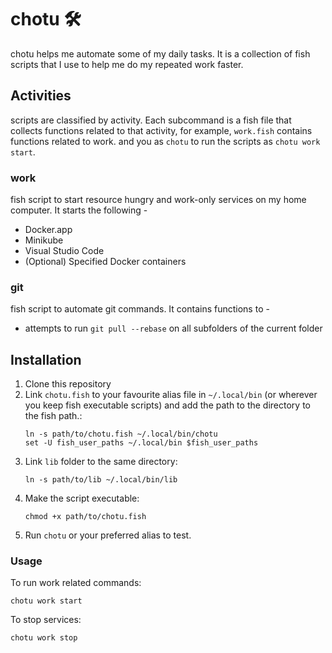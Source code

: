 # chotu 🛠️
chotu helps me automate some of my daily tasks. It is a collection of fish scripts that I use to help me do my repeated work faster. 

## Activities 
scripts are classified by activity. Each subcommand is a fish file that collects functions related to that activity, for example, `work.fish` contains functions related to work. and you as `chotu` to run the scripts as `chotu work start`.

### work
fish script to start resource hungry and work-only services on my home computer. It starts the following -
- Docker.app
- Minikube
- Visual Studio Code
- (Optional) Specified Docker containers

### git
fish script to automate git commands. It contains functions to -
- attempts to run `git pull --rebase` on all subfolders of the current folder

## Installation

1. Clone this repository
2. Link `chotu.fish` to your favourite alias file in `~/.local/bin` (or wherever you keep fish executable scripts) and add the path to the directory to the fish path.:
   ```
   ln -s path/to/chotu.fish ~/.local/bin/chotu
   set -U fish_user_paths ~/.local/bin $fish_user_paths
   ```
3. Link `lib` folder to the same directory:
   ```
   ln -s path/to/lib ~/.local/bin/lib
   ```
3. Make the script executable:
   ```
   chmod +x path/to/chotu.fish
   ```
4. Run `chotu` or your preferred alias to test.

### Usage

To run work related commands:
``` 
chotu work start
```
To stop services:
```
chotu work stop
```




